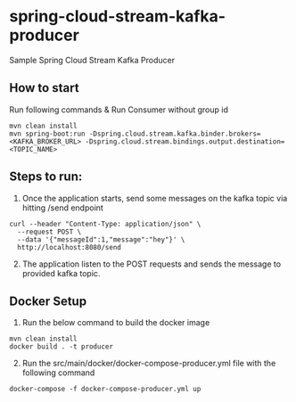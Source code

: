 # spring-cloud-stream-kafka-producer
Sample Spring Cloud Stream Kafka Producer

## How to start

Run following commands & Run Consumer without group id

```
mvn clean install
mvn spring-boot:run -Dspring.cloud.stream.kafka.binder.brokers=<KAFKA_BROKER_URL> -Dspring.cloud.stream.bindings.output.destination=<TOPIC_NAME>
```

## Steps to run:

1. Once the application starts, send some messages on the kafka topic via hitting /send endpoint

```
curl --header "Content-Type: application/json" \
  --request POST \
  --data '{"messageId":1,"message":"hey"}' \
  http://localhost:8080/send
```

2. The application listen to the POST requests and sends the message to provided kafka topic.

## Docker Setup

1. Run the below command to build the docker image

```
mvn clean install
docker build . -t producer
```

2. Run the src/main/docker/docker-compose-producer.yml file with the following command

 ```
 docker-compose -f docker-compose-producer.yml up
 ```
 

